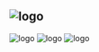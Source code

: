 ![logo](https://raw.githubusercontent.com/jcodeing/XMediaGo/master/readme/kmedia_logo.png)
----
![logo](https://raw.githubusercontent.com/jcodeing/XMediaGo/master/readme/demo_ui_291.gif)
![logo](https://raw.githubusercontent.com/jcodeing/XMediaGo/master/readme/demo_ui_291.gif)
![logo](https://raw.githubusercontent.com/jcodeing/XMediaGo/master/readme/demo_ui_291.gif)